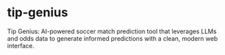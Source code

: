 # tip-genius
Tip Genius: AI-powered soccer match prediction tool that leverages LLMs and odds data to generate informed predictions with a clean, modern web interface.
